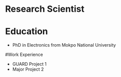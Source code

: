 # Research Scientist

# Education
- PhD in Electronics from Mokpo National University

#Work Experience
- GUARD Project 1
- Major Project 2

  
